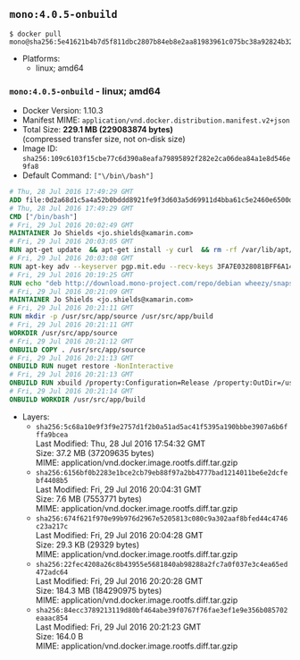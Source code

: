 ## `mono:4.0.5-onbuild`

```console
$ docker pull mono@sha256:5e41621b4b7d5f811dbc2807b84eb8e2aa81983961c075bc38a92824b32cea1b
```

-	Platforms:
	-	linux; amd64

### `mono:4.0.5-onbuild` - linux; amd64

-	Docker Version: 1.10.3
-	Manifest MIME: `application/vnd.docker.distribution.manifest.v2+json`
-	Total Size: **229.1 MB (229083874 bytes)**  
	(compressed transfer size, not on-disk size)
-	Image ID: `sha256:109c6103f15cbe77c6d390a8eafa79895892f282e2ca06dea84a1e8d546e9fa8`
-	Default Command: `["\/bin\/bash"]`

```dockerfile
# Thu, 28 Jul 2016 17:49:29 GMT
ADD file:0d2a68d1c5a4a52b0bddd8921fe9f3d603a5d69911d4bba61c5e2460e6500d76 in /
# Thu, 28 Jul 2016 17:49:29 GMT
CMD ["/bin/bash"]
# Fri, 29 Jul 2016 20:02:49 GMT
MAINTAINER Jo Shields <jo.shields@xamarin.com>
# Fri, 29 Jul 2016 20:03:05 GMT
RUN apt-get update 	&& apt-get install -y curl 	&& rm -rf /var/lib/apt/lists/*
# Fri, 29 Jul 2016 20:03:08 GMT
RUN apt-key adv --keyserver pgp.mit.edu --recv-keys 3FA7E0328081BFF6A14DA29AA6A19B38D3D831EF
# Fri, 29 Jul 2016 20:19:25 GMT
RUN echo "deb http://download.mono-project.com/repo/debian wheezy/snapshots/4.0.5.1 main" > /etc/apt/sources.list.d/mono-xamarin.list         && echo "deb http://download.mono-project.com/repo/debian 40-security main" >> /etc/apt/sources.list.d/mono-xamarin.list 	&& apt-get update 	&& apt-get install -y mono-devel ca-certificates-mono fsharp mono-vbnc nuget 	&& rm -rf /var/lib/apt/lists/*
# Fri, 29 Jul 2016 20:21:09 GMT
MAINTAINER Jo Shields <jo.shields@xamarin.com>
# Fri, 29 Jul 2016 20:21:11 GMT
RUN mkdir -p /usr/src/app/source /usr/src/app/build
# Fri, 29 Jul 2016 20:21:11 GMT
WORKDIR /usr/src/app/source
# Fri, 29 Jul 2016 20:21:12 GMT
ONBUILD COPY . /usr/src/app/source
# Fri, 29 Jul 2016 20:21:13 GMT
ONBUILD RUN nuget restore -NonInteractive
# Fri, 29 Jul 2016 20:21:13 GMT
ONBUILD RUN xbuild /property:Configuration=Release /property:OutDir=/usr/src/app/build/
# Fri, 29 Jul 2016 20:21:14 GMT
ONBUILD WORKDIR /usr/src/app/build
```

-	Layers:
	-	`sha256:5c68a10e9f3f9e2757d1f2b0a51ad5ac41f5395a190bbbe3907a6b6fffa9bcea`  
		Last Modified: Thu, 28 Jul 2016 17:54:32 GMT  
		Size: 37.2 MB (37209635 bytes)  
		MIME: application/vnd.docker.image.rootfs.diff.tar.gzip
	-	`sha256:6156bf0b2283e1bce2cb79eb88f97a2bb4777bad1214011be6e2dcfebf4408b5`  
		Last Modified: Fri, 29 Jul 2016 20:04:31 GMT  
		Size: 7.6 MB (7553771 bytes)  
		MIME: application/vnd.docker.image.rootfs.diff.tar.gzip
	-	`sha256:674f621f970e99b976d2967e5205813c080c9a302aaf8bfed44c4746c23a217c`  
		Last Modified: Fri, 29 Jul 2016 20:04:28 GMT  
		Size: 29.3 KB (29329 bytes)  
		MIME: application/vnd.docker.image.rootfs.diff.tar.gzip
	-	`sha256:22fec4208a26c8b43955e5681840ab98288a2fc7a0f037e3c4ea65ed472adc64`  
		Last Modified: Fri, 29 Jul 2016 20:20:28 GMT  
		Size: 184.3 MB (184290975 bytes)  
		MIME: application/vnd.docker.image.rootfs.diff.tar.gzip
	-	`sha256:84ecc3789213119d80bf464abe39f0767f76fae3ef1e9e356b085702eaaac854`  
		Last Modified: Fri, 29 Jul 2016 20:21:23 GMT  
		Size: 164.0 B  
		MIME: application/vnd.docker.image.rootfs.diff.tar.gzip
